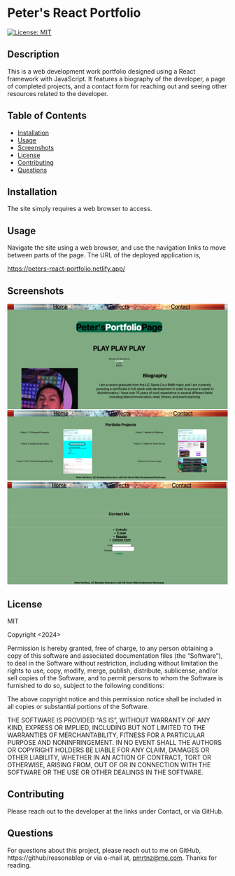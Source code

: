 # Peter's React Portfolio

[![License: MIT](https://img.shields.io/badge/License-MIT-yellow.svg)](https://opensource.org/licenses/MIT)
  
## Description
This is a web development work portfolio designed using a React framework with JavaScript. It features a biography of the developer, a page of completed projects, and a contact form for reaching out and seeing other resources related to the developer.

## Table of Contents

- [Installation](#installation)
- [Usage](#usage)
- [Screenshots](#screenshots)
- [License](#license)
- [Contributing](#contributing)
- [Questions](#questions)

  
## Installation
The site simply requires a web browser to access.

## Usage
Navigate the site using a web browser, and use the navigation links to move between parts of the page. The URL of the deployed application is,

https://peters-react-portfolio.netlify.app/

## Screenshots

![Screenshot-Home](./src/assets/README/HOME.png)
![Screenshot-Projects](./src/assets/README/PROJECTS.png)
![Screenshot-Contact](./src/assets/README/CONTACT.png)

## License
MIT

Copyright <2024> <PETER MARTINEZ>

Permission is hereby granted, free of charge, to any person obtaining a copy of this software and associated documentation files (the “Software”), to deal in the Software without restriction, including without limitation the rights to use, copy, modify, merge, publish, distribute, sublicense, and/or sell copies of the Software, and to permit persons to whom the Software is furnished to do so, subject to the following conditions:

The above copyright notice and this permission notice shall be included in all copies or substantial portions of the Software.

THE SOFTWARE IS PROVIDED “AS IS”, WITHOUT WARRANTY OF ANY KIND, EXPRESS OR IMPLIED, INCLUDING BUT NOT LIMITED TO THE WARRANTIES OF MERCHANTABILITY, FITNESS FOR A PARTICULAR PURPOSE AND NONINFRINGEMENT. IN NO EVENT SHALL THE AUTHORS OR COPYRIGHT HOLDERS BE LIABLE FOR ANY CLAIM, DAMAGES OR OTHER LIABILITY, WHETHER IN AN ACTION OF CONTRACT, TORT OR OTHERWISE, ARISING FROM, OUT OF OR IN CONNECTION WITH THE SOFTWARE OR THE USE OR OTHER DEALINGS IN THE SOFTWARE.

## Contributing
Please reach out to the developer at the links under Contact, or via GitHub.


## Questions
For questions about this project, please reach out to me on GitHub, https://github/reasonablep or via e-mail at, pmrtnz@me.com. Thanks for reading. 
